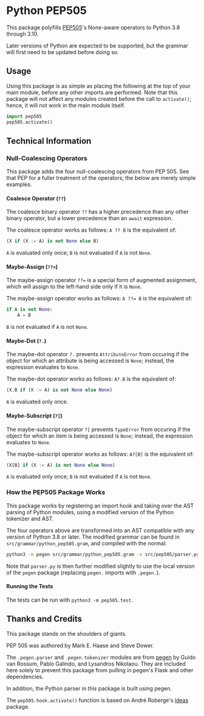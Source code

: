 # Python PEP505

This package polyfills [PEP505](https://www.python.org/dev/peps/pep-0505/)'s
None-aware operators to Python 3.8 through 3.10.

Later versions of Python are expected to be supported, but the grammar will
first need to be updated before doing so.

## Usage

Using this package is as simple as placing the following at the top of
your main module, before any other imports are performed. Note that
this package will not affect any modules created before the call to
`activate()`; hence, it will not work in the main module itself.

```python
import pep505
pep505.activate()
```


## Technical Information

### Null-Coalescing Operators

This package adds the four null-coalescing operators from PEP 505. See
that PEP for a fuller treatment of the operators; the below are merely
simple examples.


#### Coalesce Operator (`??`)

The coalesce binary operator `??` has a higher precedence than any
other binary operator, but a lower precedence than an `await` expression.

The coalesce operator works as follows: `A ?? B` is the equivalent of:

```python
(X if (X := A) is not None else B)
```

`A` is evaluated only once; `B` is not evaluated if `A` is not `None`.


#### Maybe-Assign (`??=`)

The maybe-assign operator `??=` is a special form of augmented assignment,
which will assign to the left-hand side only if it is `None`.

The maybe-assign operator works as follows: `A ??= B` is the equivalent
of:

```python
if A is not None:
    A = B
```

`B` is not evaluated if `A` is not `None`.


#### Maybe-Dot (`?.`)

The maybe-dot operator `?.` prevents `AttributeError` from occuring if
the object for which an attribute is being accessed is `None`; instead,
the expression evaluates to `None`.

The maybe-dot operator works as follows: `A?.B` is the equivalent of:

```python
(X.B if (X := A) is not None else None)
```

`A` is evaluated only once.


#### Maybe-Subscript (`?[`)

The maybe-subscript operator `?[` prevents `TypeError` from occuring if
the object for which an item is being accessed is `None`; instead,
the expression evaluates to `None`.

The maybe-subscript operator works as follows: `A?[B]` is the equivalent of:

```python
(X[B] if (X := A) is not None else None)
```

`A` is evaluated only once; `B` is not evaluated if `A` is not `None`.


### How the PEP505 Package Works

This package works by registering an import hook and taking over the
AST parsing of Python modules, using a modified version of the Python
tokenizer and AST.

The four operators above are transformed into an AST compatible with
any version of Python 3.8 or later. The modified grammar can be found
in `src/grammar/python_pep505.gram`, and compiled with the normal:

```sh
python3 -m pegen src/grammar/python_pep505.gram -o src/pep505/parser.py
```

Note that `parser.py` is then further modified slightly to use the local
version of the `pegen` package (replacing `pegen.` imports with `.pegen.`).

#### Running the Tests

The tests can be run with `python3 -m pep505.test`.


## Thanks and Credits

This package stands on the shoulders of giants.

PEP 505 was authored by Mark E. Haase and Steve Dower.

The `.pegen.parser` and `.pegen.tokenizer` modules are from
[pegen](https://github.com/we-like-parsers/pegen) by Guido van Rossum,
Pablo Galindo, and Lysandros Nikolaou. They are included here solely
to prevent this package from pulling in pegen's Flask and other
dependencies.

In addition, the Python parser in this package is built using pegen.

The `pep505.hook.activate()` function is based on André Roberge's
[ideas](https://github.com/aroberge/ideas) package.

